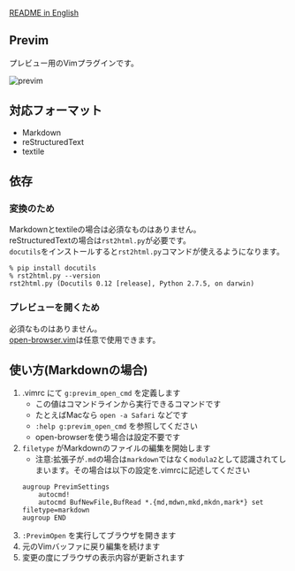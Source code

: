 [README in English](https://github.com/kannokanno/previm/blob/master/README-en.mkd)

## Previm

プレビュー用のVimプラグインです。  

![previm](https://raw.github.com/wiki/kannokanno/previm/images/previm-example.gif)

## 対応フォーマット

* Markdown
* reStructuredText
* textile

## 依存

### 変換のため

Markdownとtextileの場合は必須なものはありません。  
reStructuredTextの場合は`rst2html.py`が必要です。  
`docutils`をインストールすると`rst2html.py`コマンドが使えるようになります。

    % pip install docutils
    % rst2html.py --version
    rst2html.py (Docutils 0.12 [release], Python 2.7.5, on darwin)

### プレビューを開くため

必須なものはありません。  
[open-browser.vim](https://github.com/tyru/open-browser.vim)は任意で使用できます。


## 使い方(Markdownの場合)

1. .vimrc にて `g:previm_open_cmd` を定義します
    * この値はコマンドラインから実行できるコマンドです
    * たとえばMacなら `open -a Safari` などです
    * `:help g:previm_open_cmd` を参照してください
    * open-browserを使う場合は設定不要です
1. `filetype` がMarkdownのファイルの編集を開始します
    * 注意:拡張子が`.md`の場合は`markdown`ではなく`modula2`として認識されてしまいます。その場合は以下の設定を.vimrcに記述してください
    ```vim
    augroup PrevimSettings
        autocmd!
        autocmd BufNewFile,BufRead *.{md,mdwn,mkd,mkdn,mark*} set filetype=markdown
    augroup END
    ```
1. `:PrevimOpen` を実行してブラウザを開きます
1. 元のVimバッファに戻り編集を続けます
1. 変更の度にブラウザの表示内容が更新されます
